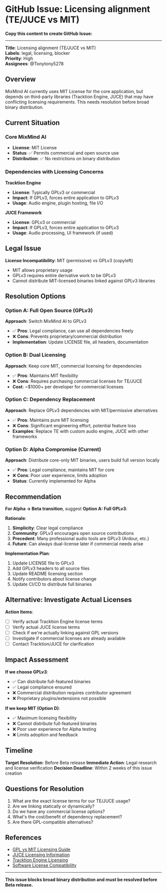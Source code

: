 # GitHub Issue: Licensing alignment (TE/JUCE vs MIT)

**Copy this content to create GitHub Issue:**

---

**Title**: Licensing alignment (TE/JUCE vs MIT)  
**Labels**: legal, licensing, blocker  
**Priority**: High  
**Assignees**: @Tonytony5278

## Overview

MixMind AI currently uses MIT License for the core application, but depends on third-party libraries (Tracktion Engine, JUCE) that may have conflicting licensing requirements. This needs resolution before broad binary distribution.

## Current Situation

### Core MixMind AI
- **License**: MIT License
- **Status**: ✅ Permits commercial and open source use
- **Distribution**: ✅ No restrictions on binary distribution

### Dependencies with Licensing Concerns

**Tracktion Engine**
- **License**: Typically GPLv3 or commercial
- **Impact**: If GPLv3, forces entire application to GPLv3
- **Usage**: Audio engine, plugin hosting, file I/O

**JUCE Framework** 
- **License**: GPLv3 or commercial  
- **Impact**: If GPLv3, forces entire application to GPLv3
- **Usage**: Audio processing, UI framework (if used)

## Legal Issue

**License Incompatibility**: MIT (permissive) vs GPLv3 (copyleft)
- MIT allows proprietary usage
- GPLv3 requires entire derivative work to be GPLv3
- Cannot distribute MIT-licensed binaries linked against GPLv3 libraries

## Resolution Options

### Option A: Full Open Source (GPLv3)
**Approach**: Switch MixMind AI to GPLv3
- ✅ **Pros**: Legal compliance, can use all dependencies freely
- ❌ **Cons**: Prevents proprietary/commercial distribution
- **Implementation**: Update LICENSE file, all headers, documentation

### Option B: Dual Licensing 
**Approach**: Keep core MIT, commercial licensing for dependencies
- ✅ **Pros**: Maintains MIT flexibility
- ❌ **Cons**: Requires purchasing commercial licenses for TE/JUCE
- **Cost**: ~$1000+ per developer for commercial licenses

### Option C: Dependency Replacement
**Approach**: Replace GPLv3 dependencies with MIT/permissive alternatives
- ✅ **Pros**: Maintains pure MIT licensing
- ❌ **Cons**: Significant engineering effort, potential feature loss
- **Examples**: Replace TE with custom audio engine, JUCE with other frameworks

### Option D: Alpha Compromise (Current)
**Approach**: Distribute core-only MIT binaries, users build full version locally
- ✅ **Pros**: Legal compliance, maintains MIT for core
- ❌ **Cons**: Poor user experience, limits adoption
- **Status**: Currently implemented for Alpha

## Recommendation

**For Alpha → Beta transition**, suggest **Option A: Full GPLv3**:

**Rationale**:
1. **Simplicity**: Clear legal compliance
2. **Community**: GPLv3 encourages open source contributions
3. **Precedent**: Many professional audio tools are GPLv3 (Ardour, etc.)
4. **Future**: Can always dual-license later if commercial needs arise

**Implementation Plan**:
1. Update LICENSE file to GPLv3
2. Add GPLv3 headers to all source files
3. Update README licensing section
4. Notify contributors about license change
5. Update CI/CD to distribute full binaries

## Alternative: Investigate Actual Licenses

**Action Items**:
- [ ] Verify actual Tracktion Engine license terms
- [ ] Verify actual JUCE license terms  
- [ ] Check if we're actually linking against GPL versions
- [ ] Investigate if commercial licenses are already available
- [ ] Contact Tracktion/JUCE for clarification

## Impact Assessment

**If we choose GPLv3**:
- ✅ Can distribute full-featured binaries
- ✅ Legal compliance ensured
- ❌ Commercial distribution requires contributor agreement
- ❌ Proprietary plugins/extensions not possible

**If we keep MIT (Option D)**:
- ✅ Maximum licensing flexibility
- ❌ Cannot distribute full-featured binaries
- ❌ Poor user experience for Alpha testing
- ❌ Limits adoption and feedback

## Timeline

**Target Resolution**: Before Beta release
**Immediate Action**: Legal research and license verification
**Decision Deadline**: Within 2 weeks of this issue creation

## Questions for Resolution

1. What are the exact license terms for our TE/JUCE usage?
2. Are we linking statically or dynamically?
3. Do we have any commercial license options?
4. What's the cost/benefit of dependency replacement?
5. Are there GPL-compatible alternatives?

## References

- [GPL vs MIT Licensing Guide](https://choosealicense.com/licenses/)
- [JUCE Licensing Information](https://juce.com/get-juce/licence)
- [Tracktion Engine Licensing](https://www.tracktion.com/develop/tracktion-engine)
- [Software License Compatibility](https://en.wikipedia.org/wiki/License_compatibility)

---

**This issue blocks broad binary distribution and must be resolved before Beta release.**